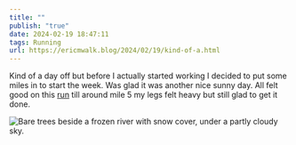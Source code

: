```yaml
---
title: ""
publish: "true"
date: 2024-02-19 18:47:11
tags: Running
url: https://ericmwalk.blog/2024/02/19/kind-of-a.html
---
```


Kind of a day off but before I actually started working I decided to put some miles in to start the week. Was glad it was another nice sunny day. All felt good on this [run](https://strava.com/activities/10796171259) till around mile 5 my legs felt heavy but still glad to get it done.

![Bare trees beside a frozen river with snow cover, under a partly cloudy sky.](https://ericmwalk.blog/uploads/2024/img-7957.jpeg)